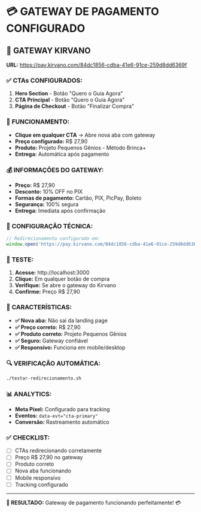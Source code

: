 # 💳 GATEWAY DE PAGAMENTO CONFIGURADO

## 🎯 **GATEWAY KIRVANO**

**URL:** https://pay.kirvano.com/84dc1856-cdba-41e6-91ce-259d8dd6369f

### ✅ **CTAs CONFIGURADOS:**

1. **Hero Section** - Botão "Quero o Guia Agora"
2. **CTA Principal** - Botão "Quero o Guia Agora" 
3. **Página de Checkout** - Botão "Finalizar Compra"

### 🚀 **FUNCIONAMENTO:**

- **Clique em qualquer CTA** → Abre nova aba com gateway
- **Preço configurado:** R$ 27,90
- **Produto:** Projeto Pequenos Gênios - Método Brinca+
- **Entrega:** Automática após pagamento

### 💰 **INFORMAÇÕES DO GATEWAY:**

- **Preço:** R$ 27,90
- **Desconto:** 10% OFF no PIX
- **Formas de pagamento:** Cartão, PIX, PicPay, Boleto
- **Segurança:** 100% segura
- **Entrega:** Imediata após confirmação

### 🔧 **CONFIGURAÇÃO TÉCNICA:**

```javascript
// Redirecionamento configurado em:
window.open('https://pay.kirvano.com/84dc1856-cdba-41e6-91ce-259d8dd6369f', '_blank');
```

### 📱 **TESTE:**

1. **Acesse:** http://localhost:3000
2. **Clique:** Em qualquer botão de compra
3. **Verifique:** Se abre o gateway do Kirvano
4. **Confirme:** Preço R$ 27,90

### 🎯 **CARACTERÍSTICAS:**

- **✅ Nova aba:** Não sai da landing page
- **✅ Preço correto:** R$ 27,90
- **✅ Produto correto:** Projeto Pequenos Gênios
- **✅ Seguro:** Gateway confiável
- **✅ Responsivo:** Funciona em mobile/desktop

### 🔍 **VERIFICAÇÃO AUTOMÁTICA:**

```bash
./testar-redirecionamento.sh
```

### 📊 **ANALYTICS:**

- **Meta Pixel:** Configurado para tracking
- **Eventos:** `data-evt="cta-primary"`
- **Conversão:** Rastreamento automático

### ✅ **CHECKLIST:**

- [ ] CTAs redirecionando corretamente
- [ ] Preço R$ 27,90 no gateway
- [ ] Produto correto
- [ ] Nova aba funcionando
- [ ] Mobile responsivo
- [ ] Tracking configurado

---

**🎯 RESULTADO:** Gateway de pagamento funcionando perfeitamente! 💳












